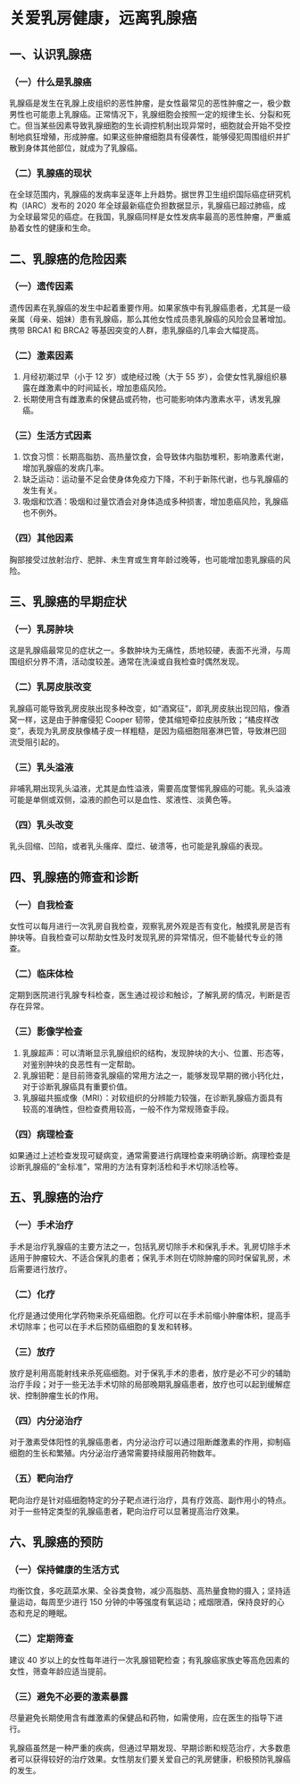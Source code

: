 # 关爱乳房健康，远离乳腺癌

## 一、认识乳腺癌
### （一）什么是乳腺癌
乳腺癌是发生在乳腺上皮组织的恶性肿瘤，是女性最常见的恶性肿瘤之一，极少数男性也可能患上乳腺癌。正常情况下，乳腺细胞会按照一定的规律生长、分裂和死亡。但当某些因素导致乳腺细胞的生长调控机制出现异常时，细胞就会开始不受控制地疯狂增殖，形成肿瘤。如果这些肿瘤细胞具有侵袭性，能够侵犯周围组织并扩散到身体其他部位，就成为了乳腺癌。

### （二）乳腺癌的现状
在全球范围内，乳腺癌的发病率呈逐年上升趋势。据世界卫生组织国际癌症研究机构（IARC）发布的 2020 年全球最新癌症负担数据显示，乳腺癌已超过肺癌，成为全球最常见的癌症。在我国，乳腺癌同样是女性发病率最高的恶性肿瘤，严重威胁着女性的健康和生命。

## 二、乳腺癌的危险因素
### （一）遗传因素
遗传因素在乳腺癌的发生中起着重要作用。如果家族中有乳腺癌患者，尤其是一级亲属（母亲、姐妹）患有乳腺癌，那么其他女性成员患乳腺癌的风险会显著增加。携带 BRCA1 和 BRCA2 等基因突变的人群，患乳腺癌的几率会大幅提高。

### （二）激素因素
1. 月经初潮过早（小于 12 岁）或绝经过晚（大于 55 岁），会使女性乳腺组织暴露在雌激素中的时间延长，增加患癌风险。
2. 长期使用含有雌激素的保健品或药物，也可能影响体内激素水平，诱发乳腺癌。

### （三）生活方式因素
1. 饮食习惯：长期高脂肪、高热量饮食，会导致体内脂肪堆积，影响激素代谢，增加乳腺癌的发病几率。
2. 缺乏运动：运动量不足会使身体免疫力下降，不利于新陈代谢，也与乳腺癌的发生有关。
3. 吸烟和饮酒：吸烟和过量饮酒会对身体造成多种损害，增加患癌风险，乳腺癌也不例外。

### （四）其他因素
胸部接受过放射治疗、肥胖、未生育或生育年龄过晚等，也可能增加患乳腺癌的风险。

## 三、乳腺癌的早期症状
### （一）乳房肿块
这是乳腺癌最常见的症状之一。多数肿块为无痛性，质地较硬，表面不光滑，与周围组织分界不清，活动度较差。通常在洗澡或自我检查时偶然发现。

### （二）乳房皮肤改变
乳腺癌可能导致乳房皮肤出现多种改变，如“酒窝征”，即乳房皮肤出现凹陷，像酒窝一样，这是由于肿瘤侵犯 Cooper 韧带，使其缩短牵拉皮肤所致；“橘皮样改变”，表现为乳房皮肤像橘子皮一样粗糙，是因为癌细胞阻塞淋巴管，导致淋巴回流受阻引起的。

### （三）乳头溢液
非哺乳期出现乳头溢液，尤其是血性溢液，需要高度警惕乳腺癌的可能。乳头溢液可能是单侧或双侧，溢液的颜色可以是血性、浆液性、淡黄色等。

### （四）乳头改变
乳头回缩、凹陷，或者乳头瘙痒、糜烂、破溃等，也可能是乳腺癌的表现。

## 四、乳腺癌的筛查和诊断
### （一）自我检查
女性可以每月进行一次乳房自我检查，观察乳房外观是否有变化，触摸乳房是否有肿块等。自我检查可以帮助女性及时发现乳房的异常情况，但不能替代专业的筛查。

### （二）临床体检
定期到医院进行乳腺专科检查，医生通过视诊和触诊，了解乳房的情况，判断是否存在异常。

### （三）影像学检查
1. 乳腺超声：可以清晰显示乳腺组织的结构，发现肿块的大小、位置、形态等，对鉴别肿块的良恶性有一定帮助。
2. 乳腺钼靶：是目前筛查乳腺癌的常用方法之一，能够发现早期的微小钙化灶，对于诊断乳腺癌具有重要价值。
3. 乳腺磁共振成像（MRI）：对软组织的分辨能力较强，在诊断乳腺癌方面具有较高的准确性，但检查费用较高，一般不作为常规筛查手段。

### （四）病理检查
如果通过上述检查发现可疑病变，通常需要进行病理检查来明确诊断。病理检查是诊断乳腺癌的“金标准”，常用的方法有穿刺活检和手术切除活检等。

## 五、乳腺癌的治疗
### （一）手术治疗
手术是治疗乳腺癌的主要方法之一，包括乳房切除手术和保乳手术。乳房切除手术适用于肿瘤较大、不适合保乳的患者；保乳手术则在切除肿瘤的同时保留乳房，术后需要进行放疗。

### （二）化疗
化疗是通过使用化学药物来杀死癌细胞。化疗可以在手术前缩小肿瘤体积，提高手术切除率；也可以在手术后预防癌细胞的复发和转移。

### （三）放疗
放疗是利用高能射线来杀死癌细胞。对于保乳手术的患者，放疗是必不可少的辅助治疗手段；对于一些无法手术切除的局部晚期乳腺癌患者，放疗也可以起到缓解症状、控制肿瘤生长的作用。

### （四）内分泌治疗
对于激素受体阳性的乳腺癌患者，内分泌治疗可以通过阻断雌激素的作用，抑制癌细胞的生长和繁殖。内分泌治疗通常需要持续服用药物数年。

### （五）靶向治疗
靶向治疗是针对癌细胞特定的分子靶点进行治疗，具有疗效高、副作用小的特点。对于一些特定类型的乳腺癌患者，靶向治疗可以显著提高治疗效果。

## 六、乳腺癌的预防
### （一）保持健康的生活方式
均衡饮食，多吃蔬菜水果、全谷类食物，减少高脂肪、高热量食物的摄入；坚持适量运动，每周至少进行 150 分钟的中等强度有氧运动；戒烟限酒，保持良好的心态和充足的睡眠。

### （二）定期筛查
建议 40 岁以上的女性每年进行一次乳腺钼靶检查；有乳腺癌家族史等高危因素的女性，筛查年龄应适当提前。

### （三）避免不必要的激素暴露
尽量避免长期使用含有雌激素的保健品和药物，如需使用，应在医生的指导下进行。

乳腺癌虽然是一种严重的疾病，但通过早期发现、早期诊断和规范治疗，大多数患者可以获得较好的治疗效果。女性朋友们要关爱自己的乳房健康，积极预防乳腺癌的发生。  